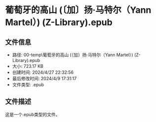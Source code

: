 ﻿# 葡萄牙的高山 (〔加〕扬·马特尔（Yann Martel）) (Z-Library).epub

## 文件信息
- 路径: 00-temp\葡萄牙的高山 (〔加〕扬·马特尔（Yann Martel）) (Z-Library).epub
- 大小: 723.17 KB
- 创建时间: 2024/4/27 22:32:56
- 最后修改时间: 2024/4/9 17:31:17
- 文件类型: .epub

## 文件描述
这是一个.epub类型的文件。

